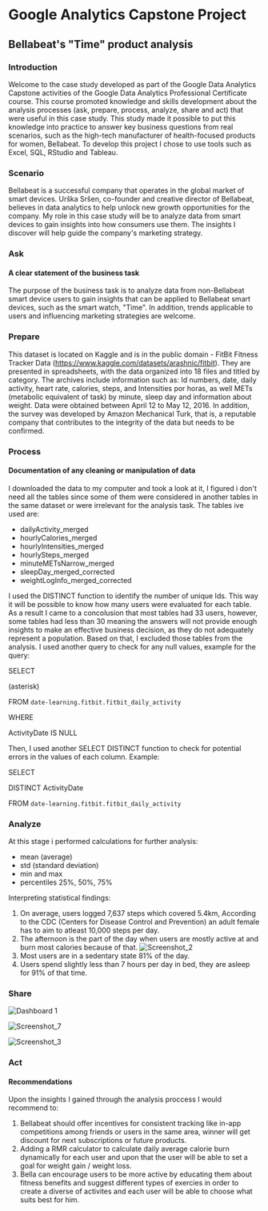 # Google Analytics Capstone Project
## Bellabeat's "Time" product analysis

### Introduction
Welcome to the case study developed as part of the Google Data Analytics Capstone activities of the Google Data Analytics Professional Certificate course. This course
promoted knowledge and skills development about the analysis processes (ask, prepare, process, analyze, share and act) that were useful in this case study. This study
made it possible to put this knowledge into practice to answer key business questions from real scenarios, such as the high-tech manufacturer of health-focused
products for women, Bellabeat. To develop this project I chose to use tools such as Excel, SQL, RStudio and Tableau.

### Scenario
Bellabeat is a successful company that operates in the global market of smart devices. Urška Sršen, co-founder and creative director of Bellabeat, believes in data
analytics to help unlock new growth opportunities for the company. My role in this case study will be to analyze data from smart devices to gain insights into how
consumers use them. The insights I discover will help guide the company's marketing strategy.

### Ask
#### A clear statement of the business task
The purpose of the business task is to analyze data from non-Bellabeat smart device users to gain insights that can be applied to Bellabeat smart devices, such as the
smart watch, "Time". In addition, trends applicable to users and influencing marketing strategies are welcome.

### Prepare
This dataset is located on Kaggle and is in the public domain - FitBit Fitness Tracker Data (https://www.kaggle.com/datasets/arashnic/fitbit). They are presented in
spreadsheets, with the data organized into 18 files and titled by category. The archives include information such as: Id numbers, date, daily activity, heart rate, calories,
steps, and Intensities por horas, as well METs (metabolic equivalent of task) by minute, sleep day and information about weight. Data were obtained between April 12 to
May 12, 2016. In addition, the survey was developed by Amazon Mechanical Turk, that is, a reputable company that contributes to the integrity of the data but needs to
be confirmed.

### Process
#### Documentation of any cleaning or manipulation of data
I downloaded the data to my computer and took a look at it, I figured i don't need all the tables since some of them were considered in another tables in the same dataset or were irrelevant for the analysis task.
The tables ive used are: 
- dailyActivity_merged
- hourlyCalories_merged
- hourlyIntensities_merged
- hourlySteps_merged
- minuteMETsNarrow_merged
- sleepDay_merged_corrected
- weightLogInfo_merged_corrected

I used the DISTINCT function to identify the number of unique Ids. This way it will be possible to know how many users were evaluated for each table. As a result I came to a concolusion that most tables had 33 users,
however, some tables had less than 30 meaning the answers will not provide enough insights to make an effective business decision,  as they do not adequately represent a population. Based on that, I excluded those tables from the analysis.
I used another query to check for any null values, example for the query:

SELECT

(asterisk)

FROM `date-learning.fitbit.fitbit_daily_activity` 

WHERE

ActivityDate IS NULL


Then, I used another SELECT DISTINCT function to check for potential errors in the values of each column. Example:

SELECT

DISTINCT ActivityDate

FROM `date-learning.fitbit.fitbit_daily_activity`

### Analyze
 At this stage i performed calculations for further analysis:
* mean (average)
* std (standard deviation)
* min and max
* percentiles 25%, 50%, 75%

Interpreting statistical findings:
1. On average, users logged 7,637 steps which covered 5.4km, According to the CDC (Centers for Disease Control and Prevention) an adult female has to aim to atleast 10,000 steps per day.
2. The afternoon is the part of the day when users are mostly active at and burn most calories because of that.
![Screenshot_2](https://user-images.githubusercontent.com/123517106/214452647-1f869e24-1389-45b2-a401-0ce42b1a07c4.png)
3. Most users are in a sedentary state 81% of the day.
4. Users spend slightly less than 7 hours per day in bed, they are asleep for 91% of that time.




### Share

![Dashboard 1](https://user-images.githubusercontent.com/123517106/214453165-8b1d70e8-ac55-48df-ba20-769cb8ba881f.png)

![Screenshot_7](https://user-images.githubusercontent.com/123517106/214453064-7df2fa68-cd0f-4508-a5e6-8a04c5288b5d.png)

![Screenshot_3](https://user-images.githubusercontent.com/123517106/214456512-2e2acee0-e518-4ed8-a726-f06dd6380f9a.png)
### Act
#### Recommendations
Upon the insights I gained through the analysis proccess I would recommend to:
1. Bellabeat should offer incentives for consistent tracking like in-app competitions among friends or users in the same area, winner will get discount for next subscriptions or future products.
2. Adding a RMR calculator to calculate daily average calorie burn dynamically for each user and upon that the user will be able to set a goal for weight gain / weight loss.
3. Bella can encourage users to be more active by educating them about fitness benefits and suggest different types of exercies in order to create a diverse of activites and each user will be able to choose what suits best for him.






